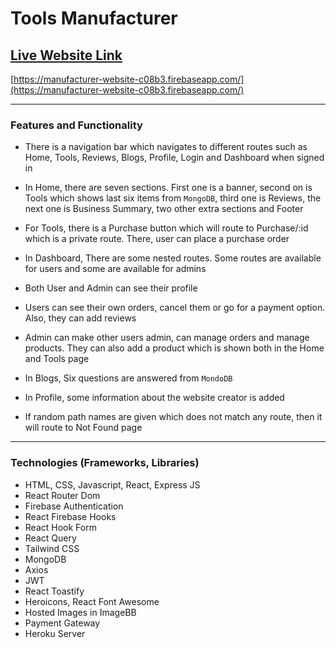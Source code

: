 # Tools Manufacturer

## [Live Website Link](https://manufacturer-website-c08b3.firebaseapp.com/)
[https://manufacturer-website-c08b3.firebaseapp.com/](https://manufacturer-website-c08b3.firebaseapp.com/)

--------------
### Features and Functionality
* There is a navigation bar which navigates to different routes such as Home, Tools, Reviews, Blogs, Profile, Login and Dashboard when signed in

* In Home, there are seven sections. First one is a banner, second on is Tools which shows last six items from `MongoDB`, third one is Reviews, the next one is Business Summary, two other extra sections and Footer

* For Tools, there is a Purchase button which will route to Purchase/:id which is a private route. There, user can place a purchase order

* In Dashboard, There are some nested routes. Some routes are available for users and some are available for admins

* Both User and Admin can see their profile

* Users can see their own orders, cancel them or go for a payment option. Also, they can add reviews

* Admin can make other users admin, can manage orders and manage products. They can also add a product which is shown both in the Home and Tools page

* In Blogs, Six questions are answered from `MondoDB`

* In Profile, some information about the website creator is added

* If random path names are given which does not match any route, then it will route to Not Found page

--------------
### Technologies (Frameworks, Libraries)
* HTML, CSS, Javascript, React, Express JS
* React Router Dom
* Firebase Authentication
* React Firebase Hooks
* React Hook Form
* React Query
* Tailwind CSS
* MongoDB
* Axios
* JWT
* React Toastify
* Heroicons, React Font Awesome
* Hosted Images in ImageBB
* Payment Gateway
* Heroku Server
